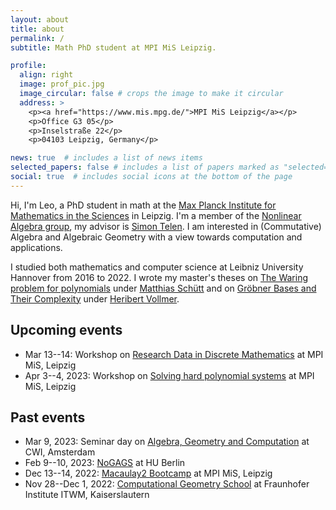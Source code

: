 ```yaml
---
layout: about
title: about
permalink: /
subtitle: Math PhD student at MPI MiS Leipzig.

profile:
  align: right
  image: prof_pic.jpg
  image_circular: false # crops the image to make it circular
  address: >
    <p><a href="https://www.mis.mpg.de/">MPI MiS Leipzig</a></p>
    <p>Office G3 05</p>
    <p>Inselstraße 22</p>
    <p>04103 Leipzig, Germany</p>

news: true  # includes a list of news items
selected_papers: false # includes a list of papers marked as "selected={true}"
social: true  # includes social icons at the bottom of the page
---
```


Hi, I'm Leo, a PhD student in math at the [Max Planck Institute for Mathematics in the Sciences](https://www.mis.mpg.de/) in Leipzig. I'm a member of the [Nonlinear Algebra group](https://www.mis.mpg.de/nlalg/research.html), my advisor is [Simon Telen](https://simontelen.webnode.page/). I am interested in (Commutative) Algebra and Algebraic Geometry with a view towards computation and applications.

I studied both mathematics and computer science at Leibniz University Hannover from 2016 to 2022. I wrote my master's theses on <a href="/assets/pdf/The_Waring_problem_for_polynomials.pdf" target="_blank">The Waring problem for polynomials</a> under [Matthias Schütt](https://www.iag.uni-hannover.de/en/schuett/) and on <a href="/assets/pdf/Gröbner_Bases_and_Their_Complexity.pdf" target="_blank">Gröbner Bases and Their Complexity</a> under [Heribert Vollmer](https://www.thi.uni-hannover.de/en/vollmer/).

## Upcoming events

- Mar 13--14: Workshop on [Research Data in Discrete Mathematics](https://www.mis.mpg.de/calendar/conferences/2023/dataindiscretemath.html) at MPI MiS, Leipzig
- Apr 3--4, 2023: Workshop on [Solving hard polynomial systems](https://www.mis.mpg.de/calendar/conferences/2023/shps23.html) at MPI MiS, Leipzig

## Past events

- Mar 9, 2023: Seminar day on [Algebra, Geometry and Computation](https://simontelen.webnode.page/l/algebra-geometry-and-computation-at-cwi/) at CWI, Amsterdam
- Feb 9--10, 2023: [NoGAGS](https://www.math.hu-berlin.de/~www-ag/NoGAGS.html) at HU Berlin
- Dec 13--14, 2022: [Macaulay2 Bootcamp](https://www.mis.mpg.de/calendar/conferences/2022/m2bc.html) at MPI MiS, Leipzig
- Nov 28--Dec 1, 2022: [Computational Geometry School](https://www.mathematik.uni-kl.de/~boehm/computationalgeometryschool/) at Fraunhofer Institute ITWM, Kaiserslautern